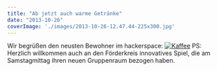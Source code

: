 ```yaml
---
title: "Ab jetzt auch warme Getränke"
date: "2013-10-26"
coverImage: './images/2013-10-26-12.47.44-225x300.jpg'
---
```


Wir begrüßen den neusten Bewohner im hackerspace: [![Kaffee](../images/2013-10-26-12.47.44-225x300.jpg)](https://hackzogtum-coburg.de/wp-content/uploads/2013/10/2013-10-26-12.47.44.jpg) PS: Herzlich willkommen auch an den Förderkreis innovatives Spiel, die am Samstagmittag ihren neuen Gruppenraum bezogen haben.
